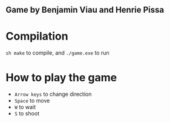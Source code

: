 ## Game by Benjamin Viau and Henrie Pissa

# Compilation
`sh make`
to compile, and
`./game.exe`
to run

# How to play the game

* `Arrow keys` to change direction
* `Space` to move
* `W` to wait
* `S` to shoot
